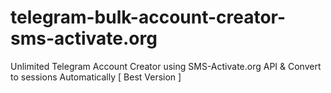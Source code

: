 # telegram-bulk-account-creator-sms-activate.org
Unlimited Telegram Account Creator using SMS-Activate.org API &amp; Convert to sessions Automatically [ Best Version ]
